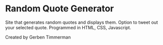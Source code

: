 # Random Quote Generator
Site that generates random quotes and displays them. Option to tweet out your selected quote.
Programmed in HTML, CSS, Javascript.

Created by Gerben Timmerman
